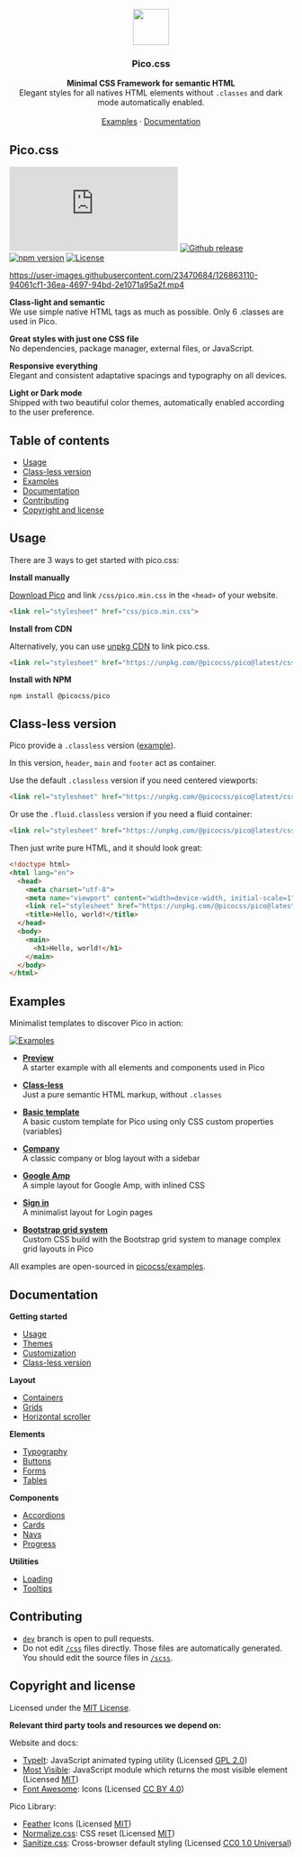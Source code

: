 <p align="center">
  <a href="https://picocss.com/">
    <img src="https://picocss.com/img/logo.svg" width="64" height="64">
  </a>
</p>

<h3 align="center">Pico.css</h3>

<p align="center">
  <strong>Minimal CSS Framework for semantic HTML</strong><br>
  Elegant styles for all natives HTML elements without <code>.classes</code> and dark mode automatically enabled.<br><br>
  <a href="https://picocss.com/#examples">Examples</a> ·
  <a href="https://picocss.com/docs/">Documentation</a>
</p>

## Pico.css
[![CSS Gzipped](https://img.badgesize.io/picocss/pico/master/css/pico.min.css?compression=gzip&color=1095c1&label=CSS%20gzipped)](https://unpkg.com/@picocss/pico@latest/css/pico.min.css)
[![Github release](https://img.shields.io/github/v/release/picocss/pico?color=1095c1&logo=github&logoColor=white)](https://github.com/picocss/pico/releases/latest)
[![npm version](https://img.shields.io/npm/v/@picocss/pico?color=1095c1)](https://www.npmjs.com/package/@picocss/pico)
[![License](https://img.shields.io/badge/license-MIT-%231095c1)](https://github.com/picocss/pico/blob/master/LICENSE.md)

https://user-images.githubusercontent.com/23470684/126863110-94061cf1-36ea-4697-94bd-2e1071a95a2f.mp4

**Class-light and semantic**  
We use simple native HTML tags as much as possible. Only 6 .classes are used in Pico.

**Great styles with just one CSS file**  
No dependencies, package manager, external files, or JavaScript.

**Responsive everything**  
Elegant and consistent adaptative spacings and typography on all devices.

**Light or Dark mode**  
Shipped with two beautiful color themes, automatically enabled according to the user preference.

## Table of contents

- [Usage](#usage)
- [Class-less version](#class-less-version)
- [Examples](#examples)
- [Documentation](#documentation)
- [Contributing](#contributing)
- [Copyright and license](#copyright-and-license)

## Usage

There are 3 ways to get started with pico.css:

**Install manually**

[Download Pico](https://github.com/picocss/pico/archive/refs/heads/master.zip) and link `/css/pico.min.css` in the `<head>` of your website.

```html
<link rel="stylesheet" href="css/pico.min.css">
```

**Install from CDN**

Alternatively, you can use [unpkg CDN](https://unpkg.com/@picocss/pico@latest/) to link pico.css.

```html
<link rel="stylesheet" href="https://unpkg.com/@picocss/pico@latest/css/pico.min.css">
```

**Install with NPM**

```shell
npm install @picocss/pico
```

## Class-less version

Pico provide a `.classless` version ([example](https://picocss.com/examples/classless)).

In this version, `header`, `main` and `footer` act as container.

Use the default `.classless` version if you need centered viewports:

```html
<link rel="stylesheet" href="https://unpkg.com/@picocss/pico@latest/css/pico.classless.min.css">
```

Or use the `.fluid.classless` version if you need a fluid container:

```html
<link rel="stylesheet" href="https://unpkg.com/@picocss/pico@latest/css/pico.fluid.classless.min.css">
```

Then just write pure HTML, and it should look great:

```html
<!doctype html>
<html lang="en">
  <head>
    <meta charset="utf-8">
    <meta name="viewport" content="width=device-width, initial-scale=1">
    <link rel="stylesheet" href="https://unpkg.com/@picocss/pico@latest/css/pico.classless.min.css">
    <title>Hello, world!</title>
  </head>
  <body>
    <main>
      <h1>Hello, world!</h1>
    </main>
  </body>
</html>
```

## Examples

Minimalist templates to discover Pico in action:

[![Examples](https://picocss.com/img/examples.jpg?v1.3.3)](https://picocss.com/#examples)

- **[Preview](https://picocss.com/examples/preview/)**  
  A starter example with all elements and components used in Pico

- **[Class-less](https://picocss.com/examples/classless/)**  
  Just a pure semantic HTML markup, without `.classes`

- **[Basic template](https://picocss.com/examples/basic-template/)**  
  A basic custom template for Pico using only CSS custom properties (variables)

- **[Company](https://picocss.com/examples/company/)**  
  A classic company or blog layout with a sidebar

- **[Google Amp](https://picocss.com/examples/google-amp/)**   
  A simple layout for Google Amp, with inlined CSS

- **[Sign in](https://picocss.com/examples/sign-in/)**  
  A minimalist layout for Login pages

- **[Bootstrap grid system](https://picocss.com/examples/bootstrap-grid/)**  
  Custom CSS build with the Bootstrap grid system to manage complex grid layouts in Pico

All examples are open-sourced in [picocss/examples](https://github.com/picocss/examples).

## Documentation

**Getting started**
- [Usage](https://picocss.com/docs/#start)
- [Themes](https://picocss.com/docs/#themes)
- [Customization](https://picocss.com/docs/#customization)
- [Class-less version](https://picocss.com/docs/#classless)

**Layout**
- [Containers](https://picocss.com/docs/#containers)
- [Grids](https://picocss.com/docs/#grids)
- [Horizontal scroller](https://picocss.com/docs/#scroller)

**Elements**
- [Typography](https://picocss.com/docs/#typography)
- [Buttons](https://picocss.com/docs/#buttons)
- [Forms](https://picocss.com/docs/#forms)
- [Tables](https://picocss.com/docs/#tables)

**Components**
- [Accordions](https://picocss.com/docs/#accordions)
- [Cards](https://picocss.com/docs/#cards)
- [Navs](https://picocss.com/docs/#navs)
- [Progress](https://picocss.com/docs/#progress)

**Utilities**
- [Loading](https://picocss.com/docs/#loading)
- [Tooltips](https://picocss.com/docs/#tooltips)

## Contributing

- [`dev`](https://github.com/picocss/pico/tree/dev) branch is open to pull requests.
- Do not edit [`/css`](https://github.com/picocss/pico/tree/master/css) files directly. Those files are automatically generated. You should edit the source files in [`/scss`](https://github.com/picocss/pico/tree/master/scss).

## Copyright and license

Licensed under the [MIT License](https://github.com/picocss/pico/blob/master/LICENSE.md).

**Relevant third party tools and resources we depend on:**

Website and docs:
- [TypeIt](https://typeitjs.com/): JavaScript animated typing utility (Licensed [GPL 2.0](https://github.com/alexmacarthur/typeit/blob/master/LICENSE))
- [Most Visible](https://github.com/andyexeter/most-visible): JavaScript module which returns the most visible element (Licensed [MIT](https://github.com/andyexeter/most-visible/blob/master/LICENSE))
- [Font Awesome](https://fontawesome.com/): Icons (Licensed [CC BY 4.0](https://fontawesome.com/license/free))

Pico Library:
- [Feather](https://feathericons.com/) Icons (Licensed [MIT](https://github.com/feathericons/feather/blob/master/LICENSE))
- [Normalize.css](https://necolas.github.io/normalize.css/): CSS reset (Licensed [MIT](https://github.com/necolas/normalize.css/blob/master/LICENSE.md))
- [Sanitize.css](https://csstools.github.io/sanitize.css/): Cross-browser default styling (Licensed [CC0 1.0 Universal](https://github.com/csstools/sanitize.css/blob/main/LICENSE.md))

